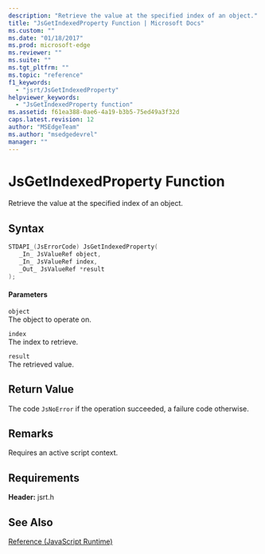 ```yaml
---
description: "Retrieve the value at the specified index of an object."
title: "JsGetIndexedProperty Function | Microsoft Docs"
ms.custom: ""
ms.date: "01/18/2017"
ms.prod: microsoft-edge
ms.reviewer: ""
ms.suite: ""
ms.tgt_pltfrm: ""
ms.topic: "reference"
f1_keywords: 
  - "jsrt/JsGetIndexedProperty"
helpviewer_keywords: 
  - "JsGetIndexedProperty function"
ms.assetid: f61ea388-0ae6-4a19-b3b5-75ed49a3f32d
caps.latest.revision: 12
author: "MSEdgeTeam"
ms.author: "msedgedevrel"
manager: ""
---
```

# JsGetIndexedProperty Function
Retrieve the value at the specified index of an object.  
  
## Syntax  
  
```cpp  
STDAPI_(JsErrorCode) JsGetIndexedProperty(  
   _In_ JsValueRef object,  
   _In_ JsValueRef index,  
   _Out_ JsValueRef *result  
);  
```  
  
#### Parameters  
 `object`  
 The object to operate on.  
  
 `index`  
 The index to retrieve.  
  
 `result`  
 The retrieved value.  
  
## Return Value  
 The code `JsNoError` if the operation succeeded, a failure code otherwise.  
  
## Remarks  
 Requires an active script context.  
  
## Requirements  
 **Header:** jsrt.h  
  
## See Also  
 [Reference (JavaScript Runtime)](../chakra-hosting/reference-javascript-runtime.md)